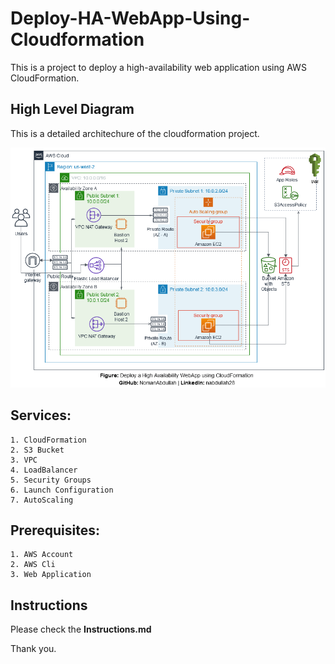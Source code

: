 # Deploy-HA-WebApp-Using-Cloudformation

This  is a project to deploy a high-availability web application using AWS CloudFormation.



## High Level Diagram 
This is a detailed architechure of the cloudformation project.

![diagram](./images/diagram.png)


## Services:

	1. CloudFormation
	2. S3 Bucket
	3. VPC
	4. LoadBalancer
	5. Security Groups
	6. Launch Configuration
	7. AutoScaling


## Prerequisites:
	
	1. AWS Account
	2. AWS Cli
	3. Web Application


## Instructions

Please check the **Instructions.md**

Thank you.
